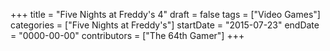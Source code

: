 +++
title = "Five Nights at Freddy's 4"
draft = false
tags = ["Video Games"]
categories = ["Five Nights at Freddy's"]
startDate = "2015-07-23"
endDate = "0000-00-00"
contributors = ["The 64th Gamer"]
+++
